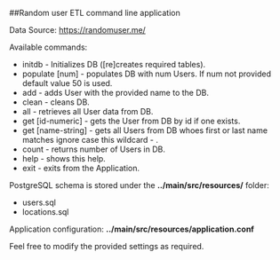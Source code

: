 ##Random user ETL command line application

Data Source: https://randomuser.me/

Available commands:
* initdb - Initializes DB ([re]creates required tables).
* populate [num] - populates DB with num Users. If num not provided default value 50 is used.
* add <first-name> <last-name> - adds User with the provided name to the DB.
* clean - cleans DB.
* all - retrieves all User data from DB.
* get [id-numeric] - gets the User from DB by id if one exists.
* get [name-string] - gets all Users from DB whoes first or last name matches ignore case this wildcard - *<name-string>*.
* count - returns number of Users in DB.
* help - shows this help.
* exit - exits from the Application.

PostgreSQL schema is stored under the **../main/src/resources/** folder:
* users.sql
* locations.sql

Application configuration: **../main/src/resources/application.conf**

Feel free to modify the provided settings as required.

